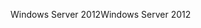 <span data-ttu-id="971f3-101">Windows Server 2012</span><span class="sxs-lookup"><span data-stu-id="971f3-101">Windows Server 2012</span></span>